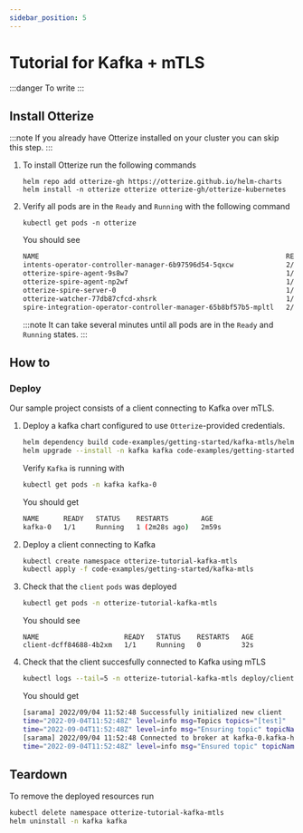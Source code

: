 ```yaml
---
sidebar_position: 5
---
```


# Tutorial for Kafka + mTLS

:::danger To write
:::

## Install Otterize

:::note
If you already have Otterize installed on your cluster you can skip this step.
:::

1. To install Otterize run the following commands
   ```shell
   helm repo add otterize-gh https://otterize.github.io/helm-charts
   helm install -n otterize otterize otterize-gh/otterize-kubernetes
   ```
2. Verify all pods are in the `Ready` and `Running` with the following command
   ```
   kubectl get pods -n otterize
   ```
   You should see
   ```bash
   NAME                                                             READY   STATUS    RESTARTS      AGE
   intents-operator-controller-manager-6b97596d54-5qxcw             2/2     Running   0             53s
   otterize-spire-agent-9s8w7                                       1/1     Running   0             54s
   otterize-spire-agent-np2wf                                       1/1     Running   1 (33s ago)   54s
   otterize-spire-server-0                                          1/1     Running   0             53s
   otterize-watcher-77db87cfcd-xhsrk                                1/1     Running   0             53s
   spire-integration-operator-controller-manager-65b8bf57b5-mpltl   2/2     Running   0             53s
   ```
   :::note
   It can take several minutes until all pods are in the `Ready` and `Running` states.
   :::

## How to

### Deploy

Our sample project consists of a client connecting to Kafka over mTLS.

1. Deploy a kafka chart configured to use `Otterize`-provided credentials.
    ```bash
    helm dependency build code-examples/getting-started/kafka-mtls/helm
    helm upgrade --install -n kafka kafka code-examples/getting-started/kafka-mtls/helm -f code-examples/getting-started/kafka-mtls/helm/values.yaml
    ```
   Verify `Kafka` is running with
    ```bash
   kubectl get pods -n kafka kafka-0
    ```
   You should get 
    ```bash
    NAME      READY   STATUS    RESTARTS        AGE
    kafka-0   1/1     Running   1 (2m28s ago)   2m59s
    ```
2. Deploy a client connecting to Kafka
    ```bash
    kubectl create namespace otterize-tutorial-kafka-mtls
    kubectl apply -f code-examples/getting-started/kafka-mtls
    ```
2. Check that the `client` `pods` was deployed
   ```bash
   kubectl get pods -n otterize-tutorial-kafka-mtls
   ```
   You should see
   ```
   NAME                     READY   STATUS    RESTARTS   AGE
   client-dcff84688-4b2xm   1/1     Running   0          32s
   ```
3. Check that the client succesfully connected to Kafka using mTLS
    ```bash
    kubectl logs --tail=5 -n otterize-tutorial-kafka-mtls deploy/client
    ```
   You should get
    ```bash
    [sarama] 2022/09/04 11:52:48 Successfully initialized new client
    time="2022-09-04T11:52:48Z" level=info msg=Topics topics="[test]"
    time="2022-09-04T11:52:48Z" level=info msg="Ensuring topic" topicName=test
    [sarama] 2022/09/04 11:52:48 Connected to broker at kafka-0.kafka-headless.kafka.svc.cluster.local:9092 (registered as #0)
    time="2022-09-04T11:52:48Z" level=info msg="Ensured topic" topicName=test
    ```


## Teardown

To remove the deployed resources run

```bash
kubectl delete namespace otterize-tutorial-kafka-mtls
helm uninstall -n kafka kafka
```